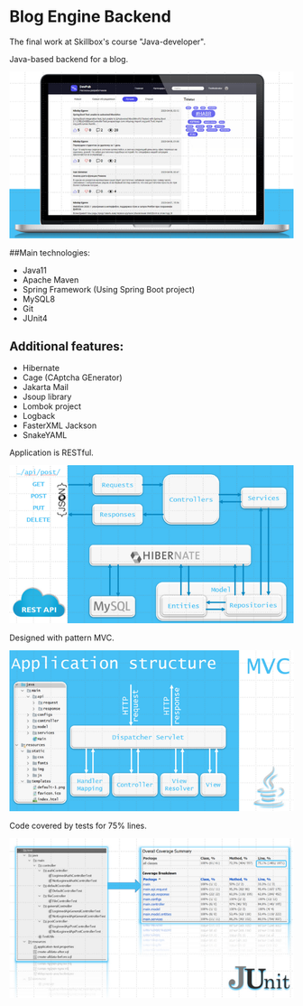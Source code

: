# Blog Engine Backend

The final work at Skillbox's course "Java-developer".

Java-based backend for a blog.

![Изображение фронтэнда](images/FrontEnd.png)

##Main technologies:
* Java11
* Apache Maven
* Spring Framework (Using Spring Boot project)
* MySQL8
* Git
* JUnit4

## Additional features:
* Hibernate
* Cage (CAptcha GEnerator)
* Jakarta Mail
* Jsoup library
* Lombok project
* Logback
* FasterXML Jackson
* SnakeYAML

Application is RESTful.

![Изображение фронтэнда](images/Rest.png)


Designed with pattern MVC.

![Изображение фронтэнда](images/MVC.png)


Code covered by tests for 75% lines.

![Изображение фронтэнда](images/Junit.png)